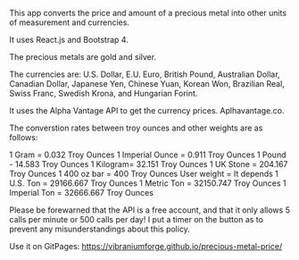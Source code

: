 This app converts the price and amount of a precious metal into other units of measurement and currencies.

It uses React.js and Bootstrap 4.

The precious metals are gold and silver.

The currencies are: U.S. Dollar, E.U. Euro, British Pound, Australian Dollar, Canadian Dollar, Japanese Yen, Chinese Yuan, Korean Won, Brazilian Real, Swiss Franc, Swedish Krona, and Hungarian Forint.

It uses the Alpha Vantage API to get the currency prices. Aplhavantage.co.

The converstion rates between troy ounces and other weights are as follows:

1 Gram = 0.032 Troy Ounces
1 Imperial Ounce = 0.911 Troy Ounces
1 Pound - 14.583 Troy Ounces
1 Kilogram= 32.151 Troy Ounces
1 UK Stone = 204.167 Troy Ounces
1 400 oz bar = 400 Troy Ounces
User weight = It depends
1 U.S. Ton = 29166.667 Troy Ounces
1 Metric Ton = 32150.747 Troy Ounces
1 Imperial Ton = 32666.667 Troy Ounces

Please be forewarned that the API is a free account, and that it only allows 5 calls per minute or 500 calls per day! I put a timer on the button as to prevent any misunderstandings about this policy.

Use it on GitPages: https://vibraniumforge.github.io/precious-metal-price/
